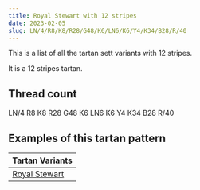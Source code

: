 ```yaml
---
title: Royal Stewart with 12 stripes
date: 2023-02-05
slug: LN/4/R8/K8/R28/G48/K6/LN6/K6/Y4/K34/B28/R/40
---
```

This is a list of all the tartan sett variants with 12 stripes.

It is a 12 stripes tartan.


## Thread count
LN/4 R8 K8 R28 G48 K6 LN6 K6 Y4 K34 B28 R/40

## Examples of this tartan pattern

| Tartan Variants |
|---------------|
| [Royal Stewart](/variants/ln/4/r8/k8/r28/g48/k6/ln6/k6/y4/k34/b28/r/40-b5480b0-g008000-k000000-lne0e0e0-rc00000-yf0c000)||
